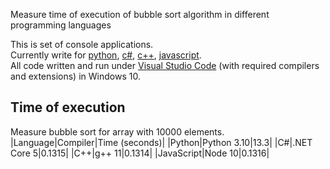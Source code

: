 Measure time of execution of bubble sort algorithm in different programming languages

This is set of console applications.   
Currently write for [python](python), [c#](csharp), [c++](cpp), [javascript](js).   
All code written and run under [Visual Studio Code]() (with required compilers and extensions) in Windows 10.

## Time of execution
Measure bubble sort for array with 10000 elements.   
|Language|Compiler|Time (seconds)|
|Python|Python 3.10|13.3|
|C#|.NET Core 5|0.1315|
|C++|g++ 11|0.1314|
|JavaScript|Node 10|0.1316|
